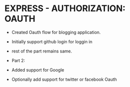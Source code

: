 # EXPRESS - AUTHORIZATION: OAUTH
- Created Oauth flow for  blogging application.
- Initially support github login for loggin in
- rest of the part remains same.
- Part 2:

- Added support for Google
- Optionally add support for twitter or facebook Oauth
